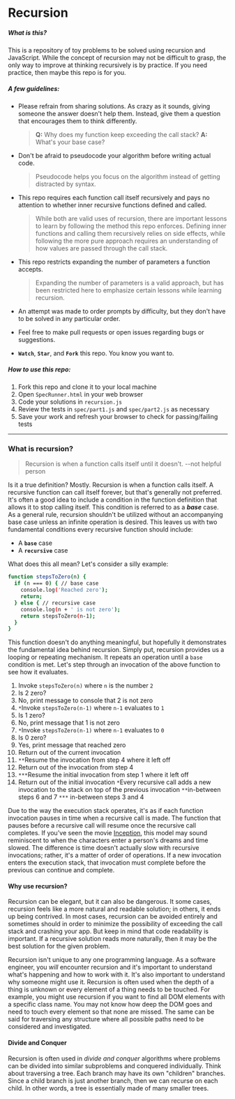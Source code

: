 # Recursion

##### **What is this?**
This is a repository of toy problems to be solved using recursion and JavaScript. While the concept of recursion may not be difficult to grasp, the only way to improve at thinking recursively is by practice. If you need practice, then maybe this repo is for you.

##### **A few guidelines:**
- Please refrain from sharing solutions. As crazy as it sounds, giving someone the answer doesn't help them. Instead, give them a question that encourages them to think differently.

    > **Q:** Why does my function keep exceeding the call stack?
    > **A:** What's your base case?

- Don't be afraid to pseudocode your algorithm before writing actual code.

    > Pseudocode helps you focus on the algorithm instead of getting distracted by syntax.

- This repo requires each function call itself recursively and pays no attention to whether inner recursive functions defined and called.

    > While both are valid uses of recursion, there are important lessons to learn by following the method this repo enforces. Defining inner functions and calling them recursively relies on side effects, while following the more pure approach requires an understanding of how values are passed through the call stack.

- This repo restricts expanding the number of parameters a function accepts.

    > Expanding the number of parameters is a valid approach, but has been restricted here to emphasize certain lessons while learning recursion.

- An attempt was made to order prompts by difficulty, but they don't have to be solved in any particular order.
- Feel free to make pull requests or open issues regarding bugs or suggestions.
- **`Watch`**, **`Star`**, and **`Fork`** this repo. You know you want to.

##### **How to use this repo:**
1. Fork this repo and clone it to your local machine
2. Open `SpecRunner.html` in your web browser
3. Code your solutions in `recursion.js`
4. Review the tests in `spec/part1.js` and `spec/part2.js` as necessary
5. Save your work and refresh your browser to check for passing/failing tests

---
### What is recursion?
> Recursion is when a function calls itself until it doesn't. --not helpful person

Is it a true definition? Mostly. Recursion is when a function calls itself. A recursive function can call itself forever, but that's generally not preferred. It's often a good idea to include a condition in the function definition that allows it to stop calling itself. This condition is referred to as a **_base_** case. As a general rule, recursion shouldn't be utilized without an accompanying base case unless an infinite operation is desired. This leaves us with two fundamental conditions every recursive function should include:
- A **`base`** case
- A **`recursive`** case

What does this all mean? Let's consider a silly example:
```sh
function stepsToZero(n) {
  if (n === 0) { // base case
    console.log('Reached zero');
    return;
  } else { // recursive case
    console.log(n + ' is not zero');
    return stepsToZero(n-1);
  }
}
```
This function doesn't do anything meaningful, but hopefully it demonstrates the fundamental idea behind recursion. Simply put, recursion provides us a looping or repeating mechanism. It repeats an operation until a `base` condition is met. Let's step through an invocation of the above function to see how it evaluates.

1. Invoke `stepsToZero(n)` where `n` is the number `2`
2. Is 2 zero?
3. No, print message to console that 2 is not zero
4. `*`Invoke `stepsToZero(n-1)` where `n-1` evaluates to `1`
5. Is 1 zero?
6. No, print message that 1 is not zero
7. `*`Invoke `stepsToZero(n-1)` where `n-1` evaluates to `0`
8. Is 0 zero?
9. Yes, print message that reached zero
10. Return out of the current invocation
6. `**`Resume the invocation from step 4 where it left off
6. Return out of the invocation from step 4
12. `***`Resume the initial invocation from step 1 where it left off
12. Return out of the initial invocation
`*`Every recursive call adds a new invocation to the stack on top of the previous invocation
`**`in-between steps 6 and 7
`***` in-between steps 3 and 4

Due to the way the execution stack operates, it's as if each function invocation pauses in time when a recursive call is made. The function that pauses before a recursive call will resume once the recursive call completes. If you've seen the movie [Inception], this model may sound reminiscent to when the characters enter a person's dreams and time slowed. The difference is time doesn't actually slow with recursive invocations; rather, it's a matter of order of operations. If a new invocation enters the execution stack, that invocation must complete before the previous can continue and complete.


#### Why use recursion?
Recursion can be elegant, but it can also be dangerous. It some cases, recursion feels like a more natural and readable solution; in others, it ends up being contrived. In most cases, recursion can be avoided entirely and sometimes should in order to minimize the possibility of exceeding the call stack and crashing your app. But keep in mind that code readability is important. If a recursive solution reads more naturally, then it may be the best solution for the given problem.

Recursion isn't unique to any one programming language. As a software engineer, you _will_ encounter recursion and it's important to understand what's happening and how to work with it. It's also important to understand why someone might use it. Recursion is often used when the depth of a thing is unknown or every element of a thing needs to be touched. For example, you might use recursion if you want to find all DOM elements with a specific class name. You may not know how deep the DOM goes and need to touch every element so that none are missed. The same can be said for traversing any structure where all possible paths need to be considered and investigated.


#### Divide and Conquer
Recursion is often used in _divide and conquer_ algorithms where problems can be divided into similar subproblems and conquered individually. Think about traversing a tree. Each branch may have its own "children" branches. Since a child branch is just another branch, then we can recurse on each child. In other words, a tree is essentially made of many smaller trees.

[inception]: <https://en.wikipedia.org/wiki/Inception>
